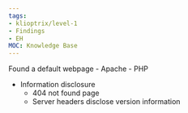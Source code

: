 ```yaml
---
tags:
- klioptrix/level-1
- Findings
- EH
MOC: Knowledge Base
---
```


Found a default webpage - Apache - PHP
- Information disclosure
	- 404 not found page
	- Server headers disclose version information
